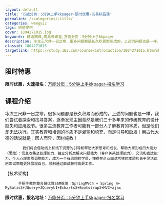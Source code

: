 ```yaml
---
layout: default
title: '万能分页：5分钟上手kkpager-限时优惠-网易精品课'
permalink: /:categories/:title/
categories: wangyi2
tags: 网易提供
cover: 1004271015.jpg
keywords: 精选网课,网易云课堂,万能分页：5分钟上手kkpager
description: 冰冻三尺非一日之寒，很多问题都是长久积累而形成的，上述的问题也是一样，我们尝试着探索和找寻答案，逐渐发现主因竟然是我们三
classid: 1004271015
targetlink: https://study.163.com/course/introduction/1004271015.htm?share=1&shareId=1025206652&utm_campaign=share&utm_medium=iphoneShare&utm_source=&utm_u=1025206652
---
```


## 限时特惠

**限时优惠，火速报名**：[万能分页：5分钟上手kkpager-报名学习](https://study.163.com/course/introduction/1004271015.htm?share=1&shareId=1025206652&utm_campaign=share&utm_medium=iphoneShare&utm_source=&utm_u=1025206652)

## 课程介绍

冰冻三尺非一日之寒，很多问题都是长久积累而形成的，上述的问题也是一样，我们尝试着探索和找寻答案，逐渐发现主因竟然是我们三十多年来的传统教育的设计缺失和应用脱节。很多主流教育工作者可能有一部分人了解教育的本质，但是他们却无法执行。其实教育和培训的本质不是灌输和填充，而是引导和启发！用古代大德的话说就是：因人而异，因材施教！

            我们将会借助线上和线下资源的引导和帮助大家思考和成长，帮助大家形成四大能力（思维）：信息收集及处理能力、独立分析及解决问题能力（客户关系处理能力）、交流和表达能力、个人心理素质调整能力，成为一个有思想的学员，懂得在企业面试考核的本质和善于灵活运用面试策略更好展现自己，顺利通过面试获得高薪工作。





【技术架构】

          手把手教你整合最优雅SSM框架：SpringMVC4 + Spring 4+ MyBatis3+JQuery+JQueryUI+Echarts3+Bootstrap3+MVC+ajax

**限时优惠，报名地址**：[万能分页：5分钟上手kkpager-报名学习](https://study.163.com/course/introduction/1004271015.htm?share=1&shareId=1025206652&utm_campaign=share&utm_medium=iphoneShare&utm_source=&utm_u=1025206652)

